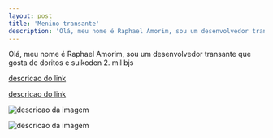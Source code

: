 ```yaml
---
layout: post
title: 'Menino transante'
description: 'Olá, meu nome é Raphael Amorim, sou um desenvolvedor transante que gosta de doritos e suikoden 2. mil bjs'
---
```


Olá, meu nome é Raphael Amorim, sou um desenvolvedor transante que gosta de doritos e suikoden 2. mil bjs

[descricao do link](http://github.com/raphamorim)

<a href="github.com/raphamorim">descricao do link</a>

![descricao da imagem](https://avatars2.githubusercontent.com/u/3630346?v=3&s=460)

<img src="https://avatars2.githubusercontent.com/u/3630346?v=3&s=460" alt="descricao da imagem" />
